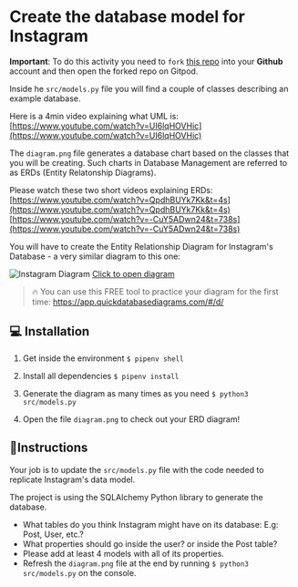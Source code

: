 <!--hide-->
# Create the database model for Instagram
<!--endhide-->

**Important**: To do this activity you need to `fork` [this repo](https://github.com/breatheco-de/exercise-instagram-data-modeling) into your **Github** account and then open the forked repo on Gitpod.

Inside he `src/models.py` file you will find a couple of classes describing an example database.

Here is a 4min video explaining what UML is: [https://www.youtube.com/watch?v=UI6lqHOVHic](https://www.youtube.com/watch?v=UI6lqHOVHic)

The `diagram.png` file generates a database chart based on the classes that you will be creating. Such charts in Database Management are referred to as ERDs (Entity Relatonship Diagrams). 

Please watch these two short videos explaining ERDs: 
[https://www.youtube.com/watch?v=QpdhBUYk7Kk&t=4s](https://www.youtube.com/watch?v=QpdhBUYk7Kk&t=4s)
[https://www.youtube.com/watch?v=-CuY5ADwn24&t=738s](https://www.youtube.com/watch?v=-CuY5ADwn24&t=738s)

You will have to create the Entity Relationship Diagram for Instagram's Database - a very similar diagram to this one:

![Instagram Diagram](https://github.com/breatheco-de/exercise-instagram-data-modeling/blob/master/assets/example.png?raw=true)
[Click to open diagram](https://app.quickdatabasediagrams.com/#/d/LxNXQZ)

> 🔥 You can use this FREE tool to practice your diagram for the first time: https://app.quickdatabasediagrams.com/#/d/


## 💻 Installation

1. Get inside the environment `$ pipenv shell`

2. Install all dependencies `$ pipenv install`

3. Generate the diagram as many times as you need `$ python3 src/models.py`

4. Open the file `diagram.png` to check out your ERD diagram!


## 📝Instructions

Your job is to update the `src/models.py` file with the code needed to replicate Instagram's data model.

The project is using the SQLAlchemy Python library to generate the database.

- What tables do you think Instagram might have on its database: E.g: Post, User, etc.?
- What properties should go inside the user? or inside the Post table?
- Please add at least 4 models with all of its properties.
- Refresh the `diagram.png` file at the end by running `$ python3 src/models.py` on the console.


